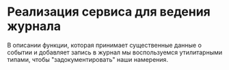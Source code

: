# Реализация сервиса для ведения журнала

В описании функции, которая принимает существенные данные о событии и добавляет запись в журнал мы воспользуемся утилитарными типами, чтобы "задокументировать" наши намерения.
